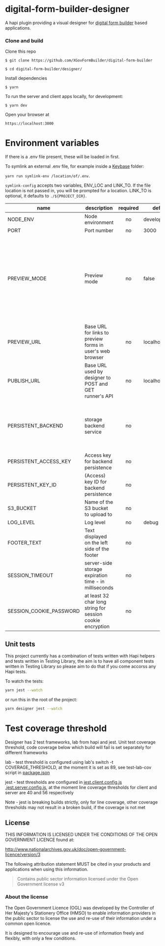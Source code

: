 # digital-form-builder-designer

A hapi plugin providing a visual designer for [digital form builder](https://github.com/DEFRA/digital-form-builder) based applications.

### Clone and build

Clone this repo

`$ git clone https://github.com/XGovFormBuilder/digital-form-builder`

`$ cd digital-form-builder/designer/`

Install dependencies

`$ yarn`

To run the server and client apps locally, for development:

`$ yarn dev`

Open your browser at

`https://localhost:3000`

# Environment variables

If there is a .env file present, these will be loaded in first.

To symlink an external .env file, for example inside a [Keybase](https://keybase.io) folder:

`yarn run symlink-env /location/of/.env`.

`symlink-config` accepts two variables, ENV_LOC and LINK_TO. If the file location is not passed in, you will be prompted for a location.
LINK_TO is optional, it defaults to `./${PROJECT_DIR}`.

| name                    | description                                                | required | default        |            valid            |                                                                   notes                                                                   |
| ----------------------- | ---------------------------------------------------------- | :------: | -------------- | :-------------------------: | :---------------------------------------------------------------------------------------------------------------------------------------: |
| NODE_ENV                | Node environment                                           |    no    | development    | development,test,production |                                                                                                                                           |
| PORT                    | Port number                                                |    no    | 3000           |                             |                                                                                                                                           |
| PREVIEW_MODE            | Preview mode                                               |    no    | false          |                             | This should only be used in a dev or testing environment. Setting true will allow POST requests from the designer to add or mutate forms. |
| PREVIEW_URL             | Base URL for links to preview forms in user's web browser  |    no    | localhost:3009 |                             |
| PUBLISH_URL             | Base URL used by designer to POST and GET runner's API     |    no    | localhost:3009 |                             |
| PERSISTENT_BACKEND      | storage backend service                                    |    no    |                |           s3,blob           |                              currently only s3 integration is properly supported. blob (or none) is stubbed.                              |
| PERSISTENT_ACCESS_KEY   | Access key for backend persistence                         |    no    |                |                             |                                                                                                                                           |
| PERSISTENT_KEY_ID       | (Access) key ID for backend persistence                    |    no    |                |                             |                                                                                                                                           |
| S3_BUCKET               | Name of the S3 bucket to upload to                         |    no    |                |                             |                                                                                                                                           |
| LOG_LEVEL               | Log level                                                  |    no    | debug          |   trace,debug,info,error    |                                                                                                                                           |
| FOOTER_TEXT             | Text displayed on the left side of the footer              |    no    |                |                             |
| SESSION_TIMEOUT         | server-side storage expiration time - in milliseconds      |    no    |                |                             |
| SESSION_COOKIE_PASSWORD | at least 32 char long string for session cookie encryption |    no    |                |                             |

## Unit tests

This project currently has a combination of tests written with Hapi helpers and tests written in Testing Library, the aim is to have all component tests written in Testing Library so please aim to do that if you come accorss any Hapi tests.

To watch the tests:

```sh
yarn jest --watch
```

or run this in the root of the project:

```sh
yarn designer jest --watch
```

# Test coverage threshold

Designer has 2 test frameworks, lab from hapi and jest.
Unit test coverage threshold, code coverage below which build will fail is set separately for different frameworks

lab - test threshold is configured using lab's switch -t COVERAGE_THRESHOLD, at the moment it is set as 89, see test-lab-cov script in [package.json](package.json)

jest - test thresholds are configured in [jest.client.config.js](jest.client.config.js) ,[jest.server.config.js](jest.server.config.js), at the moment line coverage thresholds for client and server are 40 and 56 respectively

Note - jest is breaking builds strictly, only for line coverage, other coverage thresholds may not result in a broken build, if the coverage is not met

## License

THIS INFORMATION IS LICENSED UNDER THE CONDITIONS OF THE OPEN GOVERNMENT LICENCE found at:

http://www.nationalarchives.gov.uk/doc/open-government-licence/version/3

The following attribution statement MUST be cited in your products and applications when using this information.

> Contains public sector information licensed under the Open Government license v3

### About the license

The Open Government Licence (OGL) was developed by the Controller of Her Majesty's Stationery Office (HMSO) to enable information providers in the public sector to license the use and re-use of their information under a common open licence.

It is designed to encourage use and re-use of information freely and flexibly, with only a few conditions.
